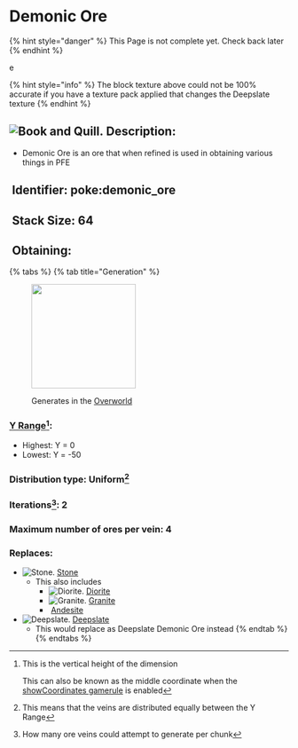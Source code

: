 # Demonic Ore

{% hint style="danger" %}
This Page is not complete yet. Check back later
{% endhint %}

e

{% hint style="info" %}
The block texture above could not be 100% accurate if you have a texture pack applied that changes the Deepslate texture&#x20;
{% endhint %}

## <img src="https://minecraft.wiki/images/Book_and_Quill_JE2_BE2.png?2128f" alt="Book and Quill." data-size="line"> Description: <a href="#identifier" id="identifier"></a>

* Demonic Ore is an ore that when refined is used in obtaining various things in PFE

## <img src="https://minecraft.wiki/images/Name_Tag_JE2_BE2.png?cbdc1" alt="" data-size="line"> Identifier: **poke:demonic\_ore** <a href="#identifier" id="identifier"></a>

## <img src="https://minecraft.wiki/images/Light_Gray_Bundle_JE1_BE1.png?b552e" alt="" data-size="line"> Stack Size: 64

## <img src="https://minecraft.wiki/images/thumb/Crafting_Table_JE4_BE3.png/150px-Crafting_Table_JE4_BE3.png?5767f" alt="" data-size="line"> Obtaining:

{% tabs %}
{% tab title="Generation" %}
<figure><img src="https://minecraft.wiki/images/thumb/Unearthed_Anniversary_Art.png/1280px-Unearthed_Anniversary_Art.png?d5a05" alt="" width="188"><figcaption><p>Generates in the <a href="https://minecraft.wiki/w/Overworld">Overworld</a></p></figcaption></figure>

### [Y Range](#user-content-fn-1)[^1]:

* Highest: Y = 0
* Lowest: Y = -50

### Distribution type: Uniform[^2]

### Iterations[^3]: 2

### Maximum number of ores per vein: 4

### Replaces:

* <img src="https://minecraft.wiki/images/thumb/Stone_JE8.png/150px-Stone_JE8.png?b5028" alt="Stone." data-size="line"> [Stone](https://minecraft.wiki/w/Stone)
  * This also includes
    * <img src="https://minecraft.wiki/images/thumb/Diorite.png/150px-Diorite.png?58334" alt="Diorite." data-size="line"> [Diorite](https://minecraft.wiki/w/Diorite)
    * <img src="https://minecraft.wiki/images/thumb/Granite.png/150px-Granite.png?9cb6d" alt="Granite." data-size="line"> [Granite](https://minecraft.wiki/w/Granite)
    * <img src="https://minecraft.wiki/images/thumb/Andesite.png/150px-Andesite.png?5db9b" alt="" data-size="line"> [Andesite](https://minecraft.wiki/w/Andesite)
* <img src="https://minecraft.wiki/images/thumb/Deepslate_(UD)_JE3.png/120px-Deepslate_(UD)_JE3.png?7635f" alt="Deepslate." data-size="line"> [Deepslate](https://minecraft.wiki/w/Deepslate)
  * This would replace as Deepslate Demonic Ore instead
{% endtab %}
{% endtabs %}



[^1]: This is the vertical height of the dimension



    This can also be known as the middle coordinate when the [showCoordinates gamerule](https://minecraft.wiki/w/Game_rule#showCoordinates) is enabled

[^2]: This means that the veins are distributed equally between the Y Range

[^3]: How many ore veins could attempt to generate per chunk
